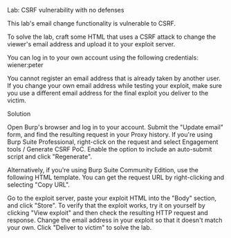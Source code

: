 Lab: CSRF vulnerability with no defenses

This lab's email change functionality is vulnerable to CSRF.

To solve the lab, craft some HTML that uses a CSRF attack to change the viewer's email address and upload it to your exploit server.

You can log in to your own account using the following credentials: wiener:peter

You cannot register an email address that is already taken by another user. If you change your own email address while testing your exploit, make sure you use a different email address for the final exploit you deliver to the victim.

Solution

Open Burp's browser and log in to your account. Submit the "Update email" form, and find the resulting request in your Proxy history.
If you're using Burp Suite Professional, right-click on the request and select Engagement tools / Generate CSRF PoC. Enable the option to include an auto-submit script and click "Regenerate".

Alternatively, if you're using Burp Suite Community Edition, use the following HTML template. You can get the request URL by right-clicking and selecting "Copy URL".

<form method="POST" action="https://YOUR-LAB-ID.web-security-academy.net/my-account/change-email">
    <input type="hidden" name="email" value="anything%40web-security-academy.net">
</form>
<script>
        document.forms[0].submit();
</script>
Go to the exploit server, paste your exploit HTML into the "Body" section, and click "Store".
To verify that the exploit works, try it on yourself by clicking "View exploit" and then check the resulting HTTP request and response.
Change the email address in your exploit so that it doesn't match your own.
Click "Deliver to victim" to solve the lab.
